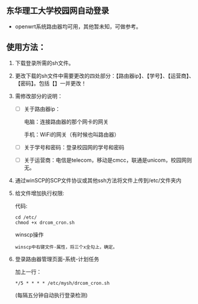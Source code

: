 ## 东华理工大学校园网自动登录
* openwrt系统路由器均可用，其他暂未知，可做参考。
## 使用方法：
1.  下载登录所需的sh文件。
2.  更改下载的sh文件中需要更改的四处部分：【路由器ip】、【学号】、【运营商】、【密码】。包括【】一并更改！
3.  需修改部分的说明：
    - [ ] 关于路由器ip：
       
       电脑：连接路由器的那个网卡的网关
       
       手机：WiFi的网关（有时候也叫路由器）
    - [ ] 关于学号和密码：登录校园网的学号和密码
    - [ ] 关于运营商：电信是telecom，移动是cmcc，联通是unicom，校园网则无。
     
4.  通过winSCP的SCP文件协议或其他ssh方法将文件上传到/etc/文件夹内
5.  给文件增加执行权限:

      代码:

        cd /etc/
        chmod +x drcom_cron.sh
   
       winscp操作
  
        winscp中右键文件-属性，将三个x全勾上，确定。

6.  登录路由器管理页面-系统-计划任务

    加上一行：

        */5 * * * * /etc/mysh/drcom_cron.sh     
     (每隔五分钟自动执行登录检测)

